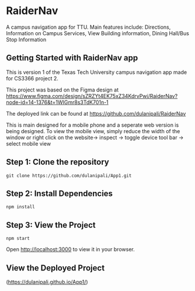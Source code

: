 # RaiderNav
A campus navigation app for TTU. Main features include: Directions, Information on Campus Services, View Building information, Dining Hall/Bus Stop Information
 

## Getting Started with RaiderNav app

This is version 1 of the Texas Tech University campus navigation app made for CS3366 project 2.

This project was based on the Figma design at https://www.figma.com/design/sZRZYt4EK75xZ34KdrvPwj/RaiderNav?node-id=14-1376&t=1WIGmr8s3TdK701n-1

The deployed link can be found at https://github.com/dulanipali/RaiderNav

This is main designed for a mobile phone and a seperate web version is being designed. To view the mobile view, simply reduce the width of the window or right click on the website-> inspect -> toggle device tool bar -> select mobile view

## Step 1: Clone the repository

```
git clone https://github.com/dulanipali/App1.git
```

## Step 2: Install Dependencies

```
npm install
```

## Step 3: View the Project

```
npm start
```

Open [http://localhost:3000](http://localhost:3000) to view it in your browser.

## View the Deployed Project

(https://dulanipali.github.io/App1/)
